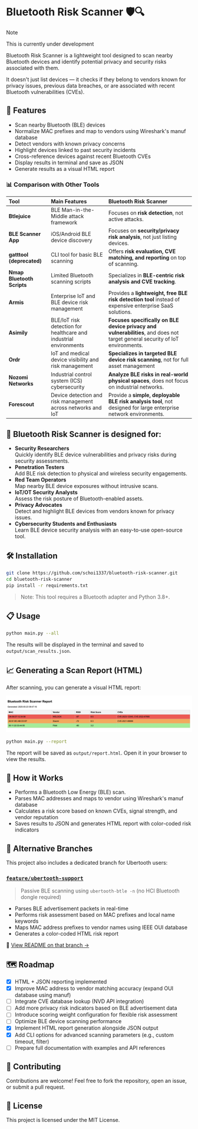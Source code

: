 # Bluetooth Risk Scanner 🛡️🔍

>[!Note]
>This is currently under development

Bluetooth Risk Scanner is a lightweight tool designed to scan nearby Bluetooth devices and identify potential privacy and security risks associated with them.

It doesn't just list devices — it checks if they belong to vendors known for privacy issues, previous data breaches, or are associated with recent Bluetooth vulnerabilities (CVEs).

## 🚀 Features

- Scan nearby Bluetooth (BLE) devices
- Normalize MAC prefixes and map to vendors using Wireshark's manuf database
- Detect vendors with known privacy concerns
- Highlight devices linked to past security incidents
- Cross-reference devices against recent Bluetooth CVEs
- Display results in terminal and save as JSON
- Generate results as a visual HTML report

### 📊 Comparison with Other Tools

| Tool | Main Features | Bluetooth Risk Scanner |
|:---|:---|:---|
| **Btlejuice** | BLE Man-in-the-Middle attack framework | Focuses on **risk detection**, not active attacks. |
| **BLE Scanner App** | iOS/Android BLE device discovery | Focuses on **security/privacy risk analysis**, not just listing devices. |
| **gatttool (deprecated)** | CLI tool for basic BLE scanning | Offers **risk evaluation, CVE matching, and reporting** on top of scanning. |
| **Nmap Bluetooth Scripts** | Limited Bluetooth scanning scripts | Specializes in **BLE-centric risk analysis and CVE tracking**. |
| **Armis** | Enterprise IoT and BLE device risk management | Provides a **lightweight, free BLE risk detection tool** instead of expensive enterprise SaaS solutions. |
| **Asimily** | BLE/IoT risk detection for healthcare and industrial environments |  **Focuses specifically on BLE device privacy and vulnerabilities**, and does not target general security of IoT environments. |
| **Ordr** | IoT and medical device visibility and risk management |  **Specializes in targeted BLE device risk scanning**, not for full asset management |
| **Nozomi Networks** | Industrial control system (ICS) cybersecurity | **Analyze BLE risks in real-world physical spaces**, does not focus on industrial networks. |
| **Forescout** | Device detection and risk management across networks and IoT | Provide a **simple, deployable BLE risk analysis tool**, not designed for large enterprise network environments. |

## 🎯 Bluetooth Risk Scanner is designed for:

- **Security Researchers**  
  Quickly identify BLE device vulnerabilities and privacy risks during security assessments.
- **Penetration Testers**  
  Add BLE risk detection to physical and wireless security engagements.
- **Red Team Operators**  
  Map nearby BLE device exposures without intrusive scans.
- **IoT/OT Security Analysts**  
  Assess the risk posture of Bluetooth-enabled assets.
- **Privacy Advocates**  
  Detect and highlight BLE devices from vendors known for privacy issues.
- **Cybersecurity Students and Enthusiasts**  
  Learn BLE device security analysis with an easy-to-use open-source tool.

## 🛠️ Installation

```bash
git clone https://github.com/schoi1337/bluetooth-risk-scanner.git
cd bluetooth-risk-scanner
pip install -r requirements.txt
```
> Note: This tool requires a Bluetooth adapter and Python 3.8+.

## 📋 Usage

```bash
python main.py --all
```

The results will be displayed in the terminal and saved to `output/scan_results.json`.

## 📈 Generating a Scan Report (HTML)

After scanning, you can generate a visual HTML report:

![BLE Risk Report Preview](/screenshots/Report.png)

```bash
python main.py --report
```

The report will be saved as `output/report.html`. Open it in your browser to view the results.

## 🧠 How it Works

- Performs a Bluetooth Low Energy (BLE) scan.
- Parses MAC addresses and maps to vendor using Wireshark's manuf database
- Calculates a risk score based on known CVEs, signal strength, and vendor reputation
- Saves results to JSON and generates HTML report with color-coded risk indicators

## 🔀 Alternative Branches

This project also includes a dedicated branch for Ubertooth users:

### [`feature/ubertooth-support`](https://github.com/schoi1337/bluetooth-risk-scanner/tree/feature/ubertooth-support)

> Passive BLE scanning using `ubertooth-btle -n` (no HCI Bluetooth dongle required)

- Parses BLE advertisement packets in real-time
- Performs risk assessment based on MAC prefixes and local name keywords
- Maps MAC address prefixes to vendor names using IEEE OUI database
- Generates a color-coded HTML risk report

📖 [View README on that branch →](https://github.com/schoi1337/bluetooth-risk-scanner/blob/feature/ubertooth-support/README.md)

## 🗺️ Roadmap

- [x] HTML + JSON reporting implemented
- [x] Improve MAC address to vendor matching accuracy (expand OUI database using manuf)
- [ ] Integrate CVE database lookup (NVD API integration)
- [ ] Add more privacy risk indicators based on BLE advertisement data
- [ ] Introduce scoring weight configuration for flexible risk assessment
- [ ] Optimize BLE device scanning performance
- [x] Implement HTML report generation alongside JSON output
- [x] Add CLI options for advanced scanning parameters (e.g., custom timeout, filter)
- [ ] Prepare full documentation with examples and API references

## 🤝 Contributing
Contributions are welcome!
Feel free to fork the repository, open an issue, or submit a pull request.

## 📄 License
This project is licensed under the MIT License.
